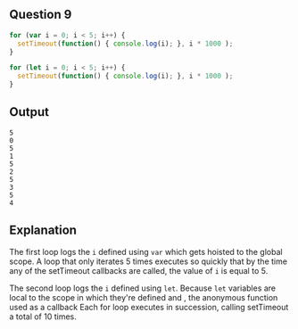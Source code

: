 ## Question 9
```js
for (var i = 0; i < 5; i++) {
  setTimeout(function() { console.log(i); }, i * 1000 );
}

for (let i = 0; i < 5; i++) {
  setTimeout(function() { console.log(i); }, i * 1000 );
}
```

## Output
```
5
0
5
1
5
2
5
3
5
4
```

## Explanation
The first loop logs the `i` defined using `var` which gets hoisted to the global scope. A loop that only iterates 5 times executes so quickly that by the time any of the setTimeout callbacks are called, the value of `i` is equal to 5. 

The second loop logs the `i` defined using `let`. Because `let` variables are local to the scope in which they're defined and , the anonymous function used as a callback
Each for loop executes in succession, calling setTimeout a total of 10 times. 